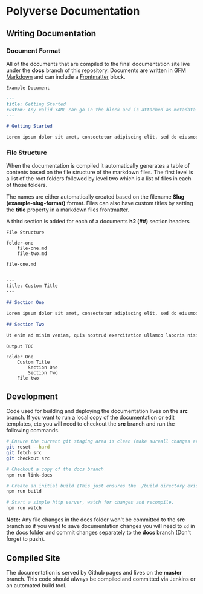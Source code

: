 # Polyverse Documentation

## Writing Documentation

### Document Format

All of the documents that are compiled to the final documentation site live under the **docs** branch of this repository. Documents are written in [GFM Markdown](https://github.github.com/gfm/) and can include a [Frontmatter](https://jekyllrb.com/docs/frontmatter/) block.

`Example Document`

```md
---
title: Getting Started
custom: Any valid YAML can go in the block and is attached as metadata
---

# Getting Started

Lorem ipsum dolor sit amet, consectetur adipiscing elit, sed do eiusmod tempor incididunt ut labore et dolore magna aliqua. Ut enim ad minim veniam, quis nostrud exercitation ullamco laboris nisi ut aliquip ex ea commodo consequat.

```

### File Structure

When the documentation is compiled it automatically generates a table of contents based on the file structure of the markdown files. The first level is a list of the root folders followed by level two which is a list of files in each of those folders.

The names are either automatically created based on the filename **Slug (example-slug-format)** format. Files can also have custom titles by setting the **title** property in a markdown files frontmatter.

A third section is added for each of a documents **h2 (##)** section headers

`File Structure`

```
folder-one
	file-one.md
	file-two.md
```

`file-one.md`

```md

---
title: Custom Title
---

## Section One

Lorem ipsum dolor sit amet, consectetur adipiscing elit, sed do eiusmod tempor incididunt ut labore et dolore magna aliqua...

## Section Two

Ut enim ad minim veniam, quis nostrud exercitation ullamco laboris nisi ut aliquip ex ea commodo consequat...
```

`Output TOC`

```
Folder One
	Custom Title
		Section One
		Section Two
	File two
```



## Development

Code used for building and deploying the documentation lives on the **src** branch. If you want to run a local copy of the documentation or edit templates, etc you will need to checkout the **src** branch and run the following commands.

```sh
# Ensure the current git staging area is clean (make sureall changes are saved first)
git reset --hard
git fetch src
git checkout src

# Checkout a copy of the docs branch
npm run link-docs

# Create an initial build (This just ensures the ./build directory exists)
npm run build

# Start a simple http server, watch for changes and recompile.
npm run watch
```

**Note:** Any file changes in the docs folder won't be committed to the **src** branch so if you want to save documentation changes you will need to `cd` in the docs folder and commit changes separately to the **docs** branch (Don't forget to push).

## Compiled Site

The documentation is served by Github pages and lives on the **master** branch. This code should always be compiled and committed via Jenkins or an automated build tool.
